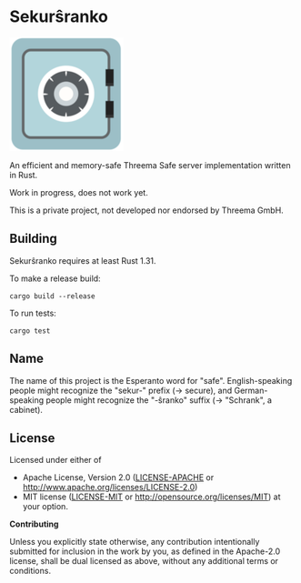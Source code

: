 # Sekurŝranko

![Icon](safe.png)

An efficient and memory-safe Threema Safe server implementation
written in Rust.

Work in progress, does not work yet.

This is a private project, not developed nor endorsed by Threema GmbH.


## Building

Sekurŝranko requires at least Rust 1.31.

To make a release build:

    cargo build --release

To run tests:

    cargo test


## Name

The name of this project is the Esperanto word for "safe". English-speaking
people might recognize the "sekur-" prefix (-> secure), and German-speaking
people might recognize the "-ŝranko" suffix (-> "Schrank", a cabinet).


## License

Licensed under either of

 * Apache License, Version 2.0 ([LICENSE-APACHE](LICENSE-APACHE) or
   http://www.apache.org/licenses/LICENSE-2.0)
 * MIT license ([LICENSE-MIT](LICENSE-MIT) or
   http://opensource.org/licenses/MIT) at your option.

**Contributing**

Unless you explicitly state otherwise, any contribution intentionally submitted
for inclusion in the work by you, as defined in the Apache-2.0 license, shall
be dual licensed as above, without any additional terms or conditions.
